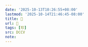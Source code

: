 ```yaml
---
date: '2025-10-13T10:26:55+08:00'
lastmod: '2025-10-14T21:46:45-08:00'
title: 􀯸
url: 􀯸
tags: [珍]
src: DCCV
note:
---
```

